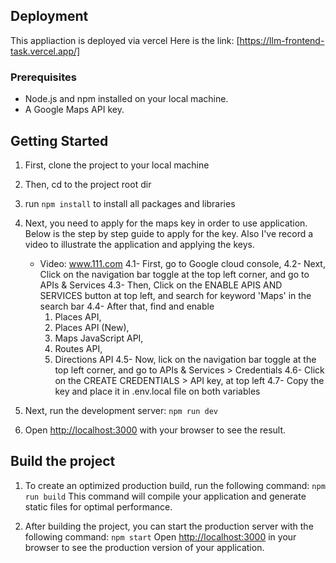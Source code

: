 ## Deployment
This appliaction is deployed via vercel
Here is the link: [https://llm-frontend-task.vercel.app/]

### Prerequisites
- Node.js and npm installed on your local machine.
- A Google Maps API key.

## Getting Started
1. First, clone the project to your local machine
2. Then, cd to the project root dir

3. run `npm install` to install all packages and libraries

4. Next, you need to apply for the maps key in order to use application. Below is the step by step guide to apply for the key.
Also I\'ve record a video to illustrate the application and applying the keys.
    - Video: www.111.com
    4.1- First, go to Google cloud console,
    4.2- Next, Click on the navigation bar toggle at the top left corner, and go to APIs & Services
    4.3- Then, Click on the ENABLE APIS AND SERVICES button at top left, and search for keyword 'Maps' in the search bar
    4.4- After that, find and enable 
        1. Places API, 
        2. Places API (New), 
        3. Maps JavaScript API, 
        4. Routes API, 
        5. Directions API
    4.5- Now, lick on the navigation bar toggle at the top left corner, and go to APIs & Services > Credentials
    4.6- Click on the CREATE CREDENTIALS > API key, at top left
    4.7- Copy the key and place it in .env.local file on both variables

5. Next, run the development server: `npm run dev`
6. Open [http://localhost:3000](http://localhost:3000) with your browser to see the result.


## Build the project
1. To create an optimized production build, run the following command:
`npm run build`
This command will compile your application and generate static files for optimal performance.

2. After building the project, you can start the production server with the following command:
`npm start`
Open [http://localhost:3000](http://localhost:3000) in your browser to see the production version of your application.